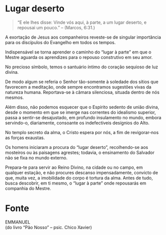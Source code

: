 # Lugar deserto

> “E ele lhes disse: Vinde vós aqui, à parte, a um lugar deserto, e repousai um pouco.” – (Marcos, 6:31.)

A exortação de Jesus aos companheiros reveste-se de singular importância para os discípulos do Evangelho em todos os tempos.

Indispensável se torna aprender o caminho do “lugar à parte” em que o Mestre aguarda os aprendizes para o repouso construtivo em seu amor.

No precioso símbolo, temos o santuário íntimo do coração sequioso de luz divina.

De modo algum se referia o Senhor tão-somente à soledade dos sítios que favorecem a meditação, onde sempre encontramos sugestões vivas da natureza humana. Reportava-se à câmara silenciosa, situada dentro de nós mesmos.

Além disso, não podemos esquecer que o Espírito sedento de união divina, desde o momento em que se imerge nas correntes do idealismo superior, passa a sentir-se desajustado, em profundo insulamento no mundo, embora servindo-o, diariamente, consoante os indefectíveis desígnios do Alto.

No templo secreto da alma, o Cristo espera por nós, a fim de revigorar-nos as forças exaustas.

Os homens iniciaram a procura do “lugar deserto”, recolhendo-se aos mosteiros ou às paisagens agrestes; todavia, o ensinamento do Salvador não se fixa no mundo externo.

Prepara-te para servir ao Reino Divino, na cidade ou no campo, em qualquer estação, e não procures descanso impensadamente, convicto de que, muita vez, a imobilidade do corpo é tortura da alma. Antes de tudo, busca descobrir, em ti mesmo, o “lugar à parte” onde repousarás em companhia do Mestre.

# Fonte
EMMANUEL  
(do livro “Pão Nosso” – psic. Chico Xavier) 

